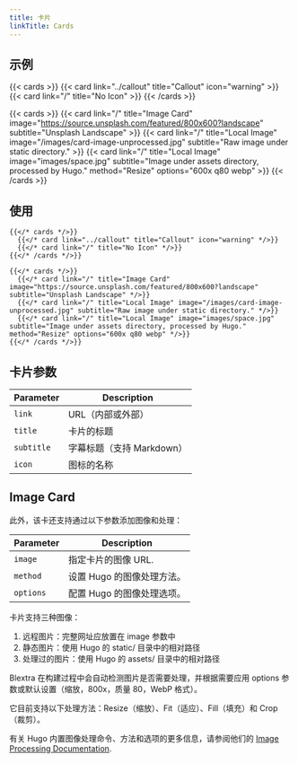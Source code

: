 ```yaml
---
title: 卡片
linkTitle: Cards
---
```


## 示例

{{< cards >}}
  {{< card link="../callout" title="Callout" icon="warning" >}}
  {{< card link="/" title="No Icon" >}}
{{< /cards >}}

{{< cards >}}
  {{< card link="/" title="Image Card" image="https://source.unsplash.com/featured/800x600?landscape" subtitle="Unsplash Landscape" >}}
  {{< card link="/" title="Local Image" image="/images/card-image-unprocessed.jpg" subtitle="Raw image under static directory." >}}
  {{< card link="/" title="Local Image" image="images/space.jpg" subtitle="Image under assets directory, processed by Hugo." method="Resize" options="600x q80 webp" >}}
{{< /cards >}}

## 使用

```
{{</* cards */>}}
  {{</* card link="../callout" title="Callout" icon="warning" */>}}
  {{</* card link="/" title="No Icon" */>}}
{{</* /cards */>}}
```

```
{{</* cards */>}}
  {{</* card link="/" title="Image Card" image="https://source.unsplash.com/featured/800x600?landscape" subtitle="Unsplash Landscape" */>}}
  {{</* card link="/" title="Local Image" image="/images/card-image-unprocessed.jpg" subtitle="Raw image under static directory." */>}}
  {{</* card link="/" title="Local Image" image="images/space.jpg" subtitle="Image under assets directory, processed by Hugo." method="Resize" options="600x q80 webp" */>}}
{{</* /cards */>}}
```

## 卡片参数

| Parameter  | Description                           |
|----------- |---------------------------------------|
| `link`     | URL（内部或外部）          |
| `title`    | 卡片的标题           |
| `subtitle` | 字幕标题（支持 Markdown） |
| `icon`     | 图标的名称                    |

## Image Card

此外，该卡还支持通过以下参数添加图像和处理：

| Parameter  | Description                                 |
|----------- |---------------------------------------------|
| `image`    | 指定卡片的图像 URL.       |
| `method`   | 设置 Hugo 的图像处理方法。       |
| `options`  | 配置 Hugo 的图像处理选项。|

卡片支持三种图像：

1. 远程图片：完整网址应放置在 image 参数中
2. 静态图片：使用 Hugo 的 static/ 目录中的相对路径
3. 处理过的图片：使用 Hugo 的 assets/ 目录中的相对路径

Blextra 在构建过程中会自动检测图片是否需要处理，并根据需要应用 options 参数或默认设置（缩放，800x，质量 80，WebP 格式）。

它目前支持以下处理方法：Resize（缩放）、Fit（适应）、Fill（填充）和 Crop（裁剪）。

有关 Hugo 内置图像处理命令、方法和选项的更多信息，请参阅他们的 [Image Processing Documentation](https://gohugo.io/content-management/image-processing/).
